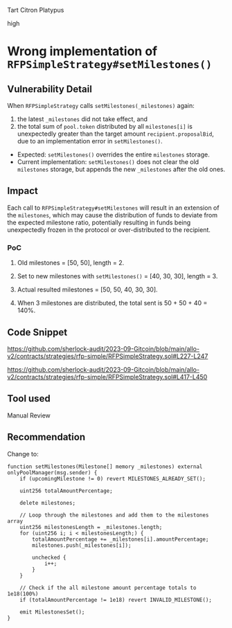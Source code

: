 Tart Citron Platypus

high

# Wrong implementation of `RFPSimpleStrategy#setMilestones()`

## Vulnerability Detail

When `RFPSimpleStrategy` calls `setMilestones(_milestones)` again:

1. the latest `_milestones` did not take effect, and
2. the total sum of `pool.token` distributed by all `milestones[i]` is unexpectedly greater than the target amount `recipient.proposalBid`, due to an implementation error in `setMilestones()`.

- Expected: `setMilestones()` overrides the entire `milestones` storage.
- Current implementation: `setMilestones()` does not clear the old `milestones` storage, but appends the new `_milestones` after the old ones.

## Impact

Each call to `RFPSimpleStrategy#setMilestones` will result in an extension of the `milestones`, which may cause the distribution of funds to deviate from the expected milestone ratio, potentially resulting in funds being unexpectedly frozen in the protocol or over-distributed to the recipient.

### PoC

1. Old milestones = [50, 50], length = 2.

2. Set to new milestones with `setMilestones()` = [40, 30, 30], length = 3.

3. Actual resulted milestones = [50, 50, 40, 30, 30].

4. When 3 milestones are distributed, the total sent is 50 + 50 + 40 = 140%.


## Code Snippet

https://github.com/sherlock-audit/2023-09-Gitcoin/blob/main/allo-v2/contracts/strategies/rfp-simple/RFPSimpleStrategy.sol#L227-L247

https://github.com/sherlock-audit/2023-09-Gitcoin/blob/main/allo-v2/contracts/strategies/rfp-simple/RFPSimpleStrategy.sol#L417-L450

## Tool used

Manual Review

## Recommendation

Change to:

```solidity
function setMilestones(Milestone[] memory _milestones) external onlyPoolManager(msg.sender) {
    if (upcomingMilestone != 0) revert MILESTONES_ALREADY_SET();

    uint256 totalAmountPercentage;

    delete milestones;

    // Loop through the milestones and add them to the milestones array
    uint256 milestonesLength = _milestones.length;
    for (uint256 i; i < milestonesLength;) {
        totalAmountPercentage += _milestones[i].amountPercentage;
        milestones.push(_milestones[i]);

        unchecked {
            i++;
        }
    }

    // Check if the all milestone amount percentage totals to 1e18(100%)
    if (totalAmountPercentage != 1e18) revert INVALID_MILESTONE();

    emit MilestonesSet();
}
```